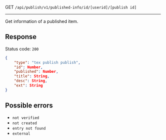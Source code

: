 GET `/api/publish/v1/published-info/id/[userid]/[publish id]`

---

Get information of a published item.

## Response

Status code: `200`

```json
{
    "type": "tex publish publish",
    "id": Number,
    "published": Number,
    "title": String,
    "desc": String,
    "ext": String
}
```

## Possible errors

- `not verified`
- `not created`
- `entry not found`
- `external`
